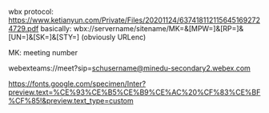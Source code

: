 wbx protocol: https://www.ketianyun.com/Private/Files/20201124/6374181121156451692724729.pdf
basically:
wbx://servername/sitename/MK=&[MPW=]&[RP=]&[UN=]&[SK=]&[STY=]  (obviously URLenc)

MK: meeting number


webexteams://meet?sip=schusername@minedu-secondary2.webex.com

https://fonts.google.com/specimen/Inter?preview.text=%CE%93%CE%B5%CE%B9%CE%AC%20%CF%83%CE%BF%CF%85!&preview.text_type=custom
